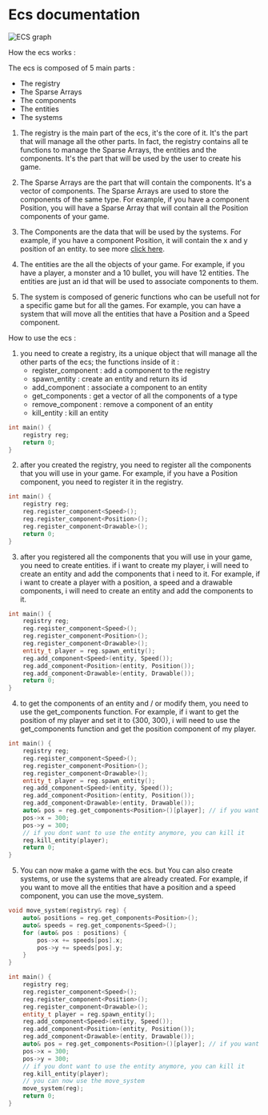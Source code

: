 # Ecs documentation

![ECS graph](assets/ecs_graph.jpg)

How the ecs works :

The ecs is composed of 5 main parts :
- The registry
- The Sparse Arrays
- The components
- The entities
- The systems

1. The registry is the main part of the ecs, it's the core of it. It's the part that will manage all the other parts. In fact, the registry contains all te functions to manage the Sparse Arrays, the entities and the components. It's the part that will be used by the user to create his game.

2. The Sparse Arrays are the part that will contain the components. It's a vector of components. The Sparse Arrays are used to store the components of the same type. For example, if you have a component Position, you will have a Sparse Array that will contain all the Position components of your game.

3. The Components are the data that will be used by the systems. For example, if you have a component Position, it will contain the x and y position of an entity. to see more [click here](components.md "Learn more about the components").

4. The entities are the all the objects of your game. For example, if you have a player, a monster and a 10 bullet, you will have 12 entities. The entities are just an id that will be used to associate components to them.

5. The system is composed of generic functions who can be usefull not for a specific game but for all the games. For example, you can have a system that will move all the entities that have a Position and a Speed component.

How to use the ecs :

1. you need to create a registry, its a unique object that will manage all the other parts of the ecs; the functions inside of it :
    - register_component : add a component to the registry
    - spawn_entity : create an entity and return its id
    - add_component : associate a component to an entity
    - get_components : get a vector of all the components of a type
    - remove_component : remove a component of an entity
    - kill_entity : kill an entity

```cpp
int main() {
    registry reg;
    return 0;
}
```

2. after you created the registry, you need to register all the components that you will use in your game. For example, if you have a Position component, you need to register it in the registry.

```cpp
int main() {
    registry reg;
    reg.register_component<Speed>();
    reg.register_component<Position>();
    reg.register_component<Drawable>();
    return 0;
}
```

3. after you registered all the components that you will use in your game, you need to create entities.
if i want to create my player, i will need to create an entity and add the components that i need to it. For example, if i want to create a player with a position, a speed and a drawable components, i will need to create an entity and add the components to it.

```cpp
int main() {
    registry reg;
    reg.register_component<Speed>();
    reg.register_component<Position>();
    reg.register_component<Drawable>();
    entity_t player = reg.spawn_entity();
    reg.add_component<Speed>(entity, Speed());
    reg.add_component<Position>(entity, Position());
    reg.add_component<Drawable>(entity, Drawable());
    return 0;
}
```
4. to get the components of an entity and / or modify them, you need to use the get_components function. For example, if i want to get the position of my player and set it to {300, 300}, i will need to use the get_components function and get the position component of my player.

```cpp
int main() {
    registry reg;
    reg.register_component<Speed>();
    reg.register_component<Position>();
    reg.register_component<Drawable>();
    entity_t player = reg.spawn_entity();
    reg.add_component<Speed>(entity, Speed());
    reg.add_component<Position>(entity, Position());
    reg.add_component<Drawable>(entity, Drawable());
    auto& pos = reg.get_components<Position>()[player]; // if you want to get a specific components of an entity, can use the operator []
    pos->x = 300;
    pos->y = 300;
    // if you dont want to use the entity anymore, you can kill it
    reg.kill_entity(player);
    return 0;
}
```

5. You can now make a game with the ecs. but You can also create systems, or use the systems that are already created. For example, if you want to move all the entities that have a position and a speed component, you can use the move_system.

```cpp
void move_system(registry& reg) {
    auto& positions = reg.get_components<Position>();
    auto& speeds = reg.get_components<Speed>();
    for (auto& pos : positions) {
        pos->x += speeds[pos].x;
        pos->y += speeds[pos].y;
    }
}

int main() {
    registry reg;
    reg.register_component<Speed>();
    reg.register_component<Position>();
    reg.register_component<Drawable>();
    entity_t player = reg.spawn_entity();
    reg.add_component<Speed>(entity, Speed());
    reg.add_component<Position>(entity, Position());
    reg.add_component<Drawable>(entity, Drawable());
    auto& pos = reg.get_components<Position>()[player]; // if you want to get a specific components of an entity, can use the operator []
    pos->x = 300;
    pos->y = 300;
    // if you dont want to use the entity anymore, you can kill it
    reg.kill_entity(player);
    // you can now use the move_system
    move_system(reg);
    return 0;
}
```

